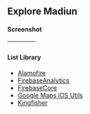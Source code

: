 ## Explore Madiun ##

#### Screenshot ####
| ![]() | ![]() | ![]() | ![]() |
| :---: | :---: | :---: | :---: |

#### List Library ####
- [Alamofire](https://cocoapods.org/pods/Alamofire)
- [FirebaseAnalytics](https://cocoapods.org/pods/FirebaseAnalytics)
- [FirebaseCore](https://cocoapods.org/pods/FirebaseCore)
- [Google Maps iOS Utils](https://cocoapods.org/pods/Google-Maps-iOS-Utils)
- [Kingfisher](https://cocoapods.org/pods/Kingfisher)